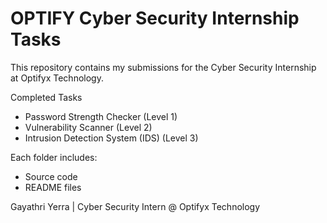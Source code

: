 # OPTIFY Cyber Security Internship Tasks

This repository contains my submissions for the Cyber Security Internship at Optifyx Technology.

Completed Tasks
- Password Strength Checker (Level 1)
- Vulnerability Scanner (Level 2)
- Intrusion Detection System (IDS) (Level 3)

Each folder includes:
- Source code
- README files

Gayathri Yerra | Cyber Security Intern @ Optifyx Technology
